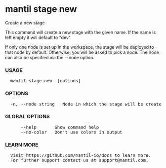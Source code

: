 
# mantil stage new

Create a new stage

This command will create a new stage with the given name. If the name is left empty it will default to "dev".

If only one node is set up in the workspace, the stage will be deployed to that node by default.
Otherwise, you will be asked to pick a node. The node can also be specified via the --node option.

### USAGE
<pre>
  mantil stage new <name> [options]
</pre>
### OPTIONS
<pre>
  -n, --node string   Node in which the stage will be created
</pre>
### GLOBAL OPTIONS
<pre>
      --help       Show command help
      --no-color   Don't use colors in output
</pre>
### LEARN MORE
<pre>
  Visit https://github.com/mantil-io/docs to learn more.
  For further support contact us at support@mantil.com.
</pre>

